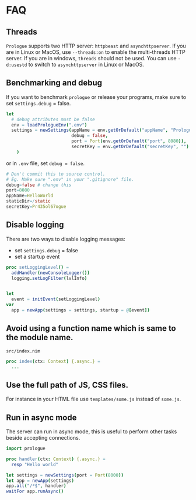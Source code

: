 # FAQ

## Threads

`Prologue` supports two HTTP server: `httpbeast` and `asynchttpserver`. If you are in Linux or MacOS, use `--threads:on` to enable the multi-threads HTTP server. If you are in windows, `threads` should not be used. You can use `-d:usestd` to switch to `asynchttpserver` in Linux or MacOS.

## Benchmarking and debug

If you want to benchmark `prologue` or release your programs, make sure to set `settings.debug` = false.

```nim
let
  # debug attributes must be false
  env = loadPrologueEnv(".env")
  settings = newSettings(appName = env.getOrDefault("appName", "Prologue"),
                         debug = false,
                         port = Port(env.getOrDefault("port", 8080)),
                         secretKey = env.getOrDefault("secretKey", "")
    )
```

or in `.env` file, set `debug = false`.

```nim
# Don't commit this to source control.
# Eg. Make sure ".env" in your ".gitignore" file.
debug=false # change this
port=8080
appName=HelloWorld
staticDir=/static
secretKey=Pr435ol67ogue
```

## Disable logging

There are two ways to disable logging messages:

- set `settings.debug` = false
- set a startup event

```nim
proc setLoggingLevel() =
  addHandler(newConsoleLogger())
  logging.setLogFilter(lvlInfo)


let 
  event = initEvent(setLoggingLevel)
var
  app = newApp(settings = settings, startup = @[event])
```

## Avoid using a function name which is same to the module name.

`src/index.nim`

```nim
proc index(ctx: Context) {.async.} =
  ...
```

## Use the full path of JS, CSS files.

For instance in your HTML file use `templates/some.js` instead of `some.js`.

## Run in async mode

The server can run in async mode, this is useful to perform other tasks beside
accepting connections.

```nim
import prologue

proc handler(ctx: Context) {.async.} =
  resp "Hello world"

let settings = newSettings(port = Port(8000))
let app = newApp(settings)
app.all("/*$", handler)
waitFor app.runAsync()

```

